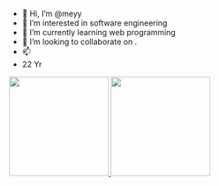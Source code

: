 - 👋 Hi, I’m @meyy
- 👀 I’m interested in software engineering 
- 🌱 I’m currently learning  web programming
- 💞️ I’m looking to collaborate on .
- 📫 
- 22 Yr
<p align="left">
<a href="https://github.com/Ame0thyst">
  <img height="180em" src="https://github-readme-stats-eight-theta.vercel.app/api?username=Ame0thyst&show_icons=true&theme=algolia&include_all_commits=true&count_private=true"/>
  <img height="180em" src="https://github-readme-stats-eight-theta.vercel.app/api/top-langs/?username=Ame0thyst&layout=compact&langs_count=8&theme=algolia"/>
</a>
</p>
<!---
Ame0thyst/Ame0thyst is a ✨ special ✨ repository because its `README.md` (this file) appears on your GitHub profile.
You can click the Preview link to take a look at your changes.
--->
